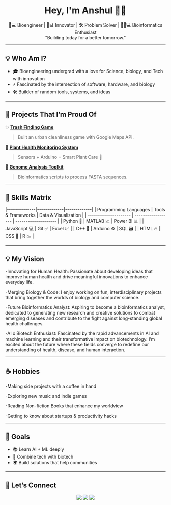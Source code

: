 <h1 align="center">Hey, I'm Anshul 👨‍🎓</h1>

<p align="center">
  🔬💻 Bioengineer | 🧠📊 Innovator | 🛠️ Problem Solver  | 🧪🧬💻 Bioinformatics Enthusiast
  <br/>
  "Building today for a better tomorrow."
</p>

---

## 💡 Who Am I?

- 🎓 Bioengineering undergrad with a love for Science, biology, and Tech with innovation
- ⚡ Fascinated by the intersection of software, hardware, and biology
- 🛠️ Builder of random tools, systems, and ideas

---

## 🚀 Projects That I’m Proud Of

✨ **[Trash Finding Game](https://github.com/your-username/trash-finding-game)**  
> Built an urban cleanliness game with Google Maps API.  

🌿 **[Plant Health Monitoring System](https://github.com/your-username/plant-health-monitor)**  
> Sensors + Arduino = Smart Plant Care 🌱  

🧬 **[Genome Analysis Toolkit](https://github.com/your-username/bioinfo-toolkit)**  
> Bioinformatics scripts to process FASTA sequences.  

---

## 🧠 Skills Matrix

|--------------|-------------|-------------|
| Programming Languages | Tools & Frameworks | Data & Visualization |
| --------------------- | ------------------ | -------------------- |
| Python 🐍             | MATLAB    📈         | Power BI 📊          |
| JavaScript 💻         | Git ✅              | Excel 📈             |
| C++ 🚀                | Arduino ⚙️         | SQL 🗃️              |
| HTML 🔥               | CSS 🔧             | R 📉                 |

---

## 💡 My Vision

-Innovating for Human Health: Passionate about developing ideas that improve human health and drive meaningful innovations to enhance everyday life.

-Merging Biology & Code: I enjoy working on fun, interdisciplinary projects that bring together the worlds of biology and computer science.

-Future Bioinformatics Analyst: Aspiring to become a bioinformatics analyst, dedicated to generating new research and creative solutions to combat emerging diseases and contribute to the fight against long-standing global health challenges.

-AI x Biotech Enthusiast: Fascinated by the rapid advancements in AI and machine learning and their transformative impact on biotechnology. I’m excited about the future where these fields converge to redefine our understanding of health, disease, and human interaction.

---
## ☕ Hobbies

-Making side projects with a coffee in hand

-Exploring new music and indie games

-Reading Non-fiction Books that enhance my worldview

-Getting to know about startups & productivity hacks

---

## 🎯 Goals

- 📚 Learn AI + ML deeply
- 🧪 Combine tech with biotech
- 🌍 Build solutions that help communities

---

## 🧩 Let’s Connect

<p align="center">
  <a href="mailto:anshullaxane@gmail.com"><img src="https://img.shields.io/badge/email-D14836?style=for-the-badge&logo=gmail&logoColor=white"/></a>
  <a href="https://linkedin.com/in/anshul-laxane-45458426a"><img src="https://img.shields.io/badge/linkedin-blue?style=for-the-badge&logo=linkedin&logoColor=white"/></a>
  <a href="https://github.com/ithub12345678"><img src="https://img.shields.io/badge/github-000?style=for-the-badge&logo=github&logoColor=white"/></a>
</p>
